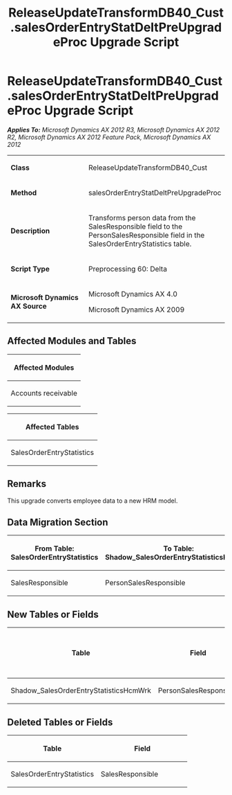 ﻿---
title: ReleaseUpdateTransformDB40_Cust.salesOrderEntryStatDeltPreUpgradeProc Upgrade Script
TOCTitle: ReleaseUpdateTransformDB40_Cust.salesOrderEntryStatDeltPreUpgradeProc Upgrade Script
ms:assetid: c993f48d-6925-fd57-606f-1629515937bf
ms:mtpsurl: https://msdn.microsoft.com/en-us/library/JJ719622(v=AX.60)
ms:contentKeyID: 49711190
ms.date: 05/18/2015
mtps_version: v=AX.60
---

# ReleaseUpdateTransformDB40\_Cust.salesOrderEntryStatDeltPreUpgradeProc Upgrade Script 


_**Applies To:** Microsoft Dynamics AX 2012 R3, Microsoft Dynamics AX 2012 R2, Microsoft Dynamics AX 2012 Feature Pack, Microsoft Dynamics AX 2012_

<table>
<colgroup>
<col style="width: 50%" />
<col style="width: 50%" />
</colgroup>
<tbody>
<tr class="odd">
<td><p><strong>Class</strong></p></td>
<td><p>ReleaseUpdateTransformDB40_Cust</p></td>
</tr>
<tr class="even">
<td><p><strong>Method</strong></p></td>
<td><p>salesOrderEntryStatDeltPreUpgradeProc</p></td>
</tr>
<tr class="odd">
<td><p><strong>Description</strong></p></td>
<td><p>Transforms person data from the SalesResponsible field to the PersonSalesResponsible field in the SalesOrderEntryStatistics table.</p></td>
</tr>
<tr class="even">
<td><p><strong>Script Type</strong></p></td>
<td><p>Preprocessing 60: Delta</p></td>
</tr>
<tr class="odd">
<td><p><strong>Microsoft Dynamics AX Source</strong></p></td>
<td><p>Microsoft Dynamics AX 4.0</p>
<p>Microsoft Dynamics AX 2009</p></td>
</tr>
</tbody>
</table>


## Affected Modules and Tables

<table>
<colgroup>
<col style="width: 100%" />
</colgroup>
<thead>
<tr class="header">
<th><p>Affected Modules</p></th>
</tr>
</thead>
<tbody>
<tr class="odd">
<td><p>Accounts receivable</p></td>
</tr>
</tbody>
</table>


<table>
<colgroup>
<col style="width: 100%" />
</colgroup>
<thead>
<tr class="header">
<th><p>Affected Tables</p></th>
</tr>
</thead>
<tbody>
<tr class="odd">
<td><p>SalesOrderEntryStatistics</p></td>
</tr>
</tbody>
</table>


## Remarks

This upgrade converts employee data to a new HRM model.

## Data Migration Section

<table>
<colgroup>
<col style="width: 50%" />
<col style="width: 50%" />
</colgroup>
<thead>
<tr class="header">
<th><p>From Table: SalesOrderEntryStatistics</p></th>
<th><p>To Table: Shadow_SalesOrderEntryStatisticsHcmWrk</p></th>
</tr>
</thead>
<tbody>
<tr class="odd">
<td><p>SalesResponsible</p></td>
<td><p>PersonSalesResponsible</p></td>
</tr>
</tbody>
</table>


## New Tables or Fields

<table>
<colgroup>
<col style="width: 33%" />
<col style="width: 33%" />
<col style="width: 33%" />
</colgroup>
<thead>
<tr class="header">
<th><p>Table</p></th>
<th><p>Field</p></th>
<th><p>Extended Data Type</p>
<p>-or- Base Enum</p></th>
</tr>
</thead>
<tbody>
<tr class="odd">
<td><p>Shadow_SalesOrderEntryStatisticsHcmWrk</p></td>
<td><p>PersonSalesResponsible</p></td>
<td><p>SalesResponsible</p></td>
</tr>
</tbody>
</table>


## Deleted Tables or Fields

<table>
<colgroup>
<col style="width: 50%" />
<col style="width: 50%" />
</colgroup>
<thead>
<tr class="header">
<th><p>Table</p></th>
<th><p>Field</p></th>
</tr>
</thead>
<tbody>
<tr class="odd">
<td><p>SalesOrderEntryStatistics</p></td>
<td><p>SalesResponsible</p></td>
</tr>
</tbody>
</table>

  


